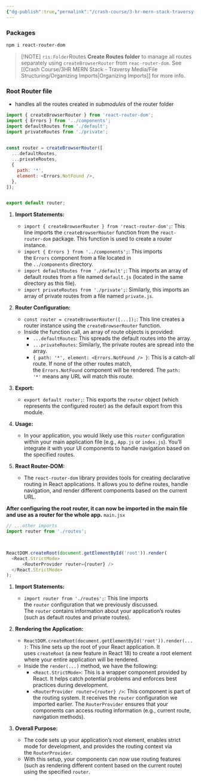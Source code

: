 ```yaml
---
{"dg-publish":true,"permalink":"/crash-course/3-hr-mern-stack-traversy-media/2-3-router-setup/","noteIcon":""}
---
```


### Packages
```sh
npm i react-router-dom 
```



> [!NOTE] `ris:Folder`Routes
> **Create Routes folder** to manage all routes separately using `createBrowserRouter` from `reac-router-dom`. See [[Crash Course/3HR MERN Stack - Traversy Media/File Structuring/Organizing Imports\|Organizing Imports]] for more info.

### Root Router file 
- handles all the routes created in *submodules* of the router folder
```js
import { createBrowserRouter } from 'react-router-dom';
import { Errors } from '../components';
import defaultRoutes from './default';
import privateRoutes from './private';
  

const router = createBrowserRouter([
  ...defaultRoutes,
  ...privateRoutes,
  {
    path: '*',
    element: <Errors.NotFound />,
  },
]);


export default router;
```
1. **Import Statements:**
    
    - `import { createBrowserRouter } from 'react-router-dom';`: This line imports the `createBrowserRouter` function from the `react-router-dom` package. This function is used to create a router instance.
    - `import { Errors } from '../components';`: This imports the `Errors` component from a file located in the `../components` directory.
    - `import defaultRoutes from './default';`: This imports an array of default routes from a file named `default.js` (located in the same directory as this file).
    - `import privateRoutes from './private';`: Similarly, this imports an array of private routes from a file named `private.js`.
2. **Router Configuration:**
    
    - `const router = createBrowserRouter([...]);`: This line creates a router instance using the `createBrowserRouter` function.
    - Inside the function call, an array of route objects is provided:
        - `...defaultRoutes`: This spreads the default routes into the array.
        - `...privateRoutes`: Similarly, the private routes are spread into the array.
        - `{ path: '*', element: <Errors.NotFound /> }`: This is a catch-all route. If none of the other routes match, the `Errors.NotFound` component will be rendered. The `path: '*'` means any URL will match this route.
3. **Export:**
    
    - `export default router;`: This exports the `router` object (which represents the configured router) as the default export from this module.
4. **Usage:**
    
    - In your application, you would likely use this `router` configuration within your main application file (e.g., `App.js` or `index.js`). You’ll integrate it with your UI components to handle navigation based on the specified routes.
5. **React Router-DOM:**
    
    - The `react-router-dom` library provides tools for creating declarative routing in React applications. It allows you to define routes, handle navigation, and render different components based on the current URL.


**After configuring the root router, it can now be imported in the main file and use as a router for the whole app.**
`main.jsx`

```js
// ...other imports
import router from './routes';

  

ReactDOM.createRoot(document.getElementById('root')).render(
  <React.StrictMode>
      <RouterProvider router={router} />
  </React.StrictMode>
);
```

1. **Import Statements:**
    
    - `import router from './routes';`: This line imports the `router` configuration that we previously discussed. The `router` contains information about your application’s routes (such as default routes and private routes).
2. **Rendering the Application:**
    
    - `ReactDOM.createRoot(document.getElementById('root')).render(...)`: This line sets up the root of your React application. It uses `createRoot` (a new feature in React 18) to create a root element where your entire application will be rendered.
    - Inside the `render(...)` method, we have the following:
        - `<React.StrictMode>`: This is a wrapper component provided by React. It helps catch potential problems and enforces best practices during development.
        - `<RouterProvider router={router} />`: This component is part of the routing system. It receives the `router` configuration we imported earlier. The `RouterProvider` ensures that your components can access routing information (e.g., current route, navigation methods).
3. **Overall Purpose:**
    
    - The code sets up your application’s root element, enables strict mode for development, and provides the routing context via the `RouterProvider`.
    - With this setup, your components can now use routing features (such as rendering different content based on the current route) using the specified `router`.